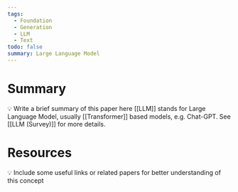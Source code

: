 ```yaml
---
tags:
  - Foundation
  - Generation
  - LLM
  - Text
todo: false
summary: Large Language Model
---
```

# Summary
💡 Write a brief summary of this paper here
[[LLM]] stands for Large Language Model, usually [[Transformer]] based models, e.g. Chat-GPT.
See [[LLM (Survey)]] for more details.
# Resources
💡 Include some useful links or related papers for better understanding of this concept

